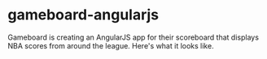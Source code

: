 # gameboard-angularjs

Gameboard is creating an AngularJS app for their scoreboard that displays NBA scores from around the league. Here's what it looks like.

